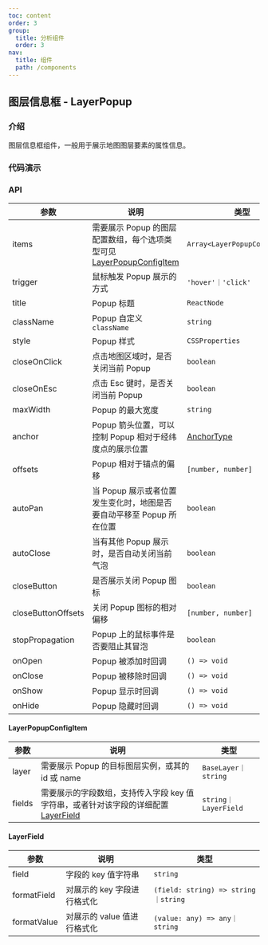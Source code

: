 ```yaml
---
toc: content
order: 3
group:
  title: 分析组件
  order: 3
nav:
  title: 组件
  path: /components
---
```


## 图层信息框 - LayerPopup

### 介绍

图层信息框组件，一般用于展示地图图层要素的属性信息。

### 代码演示

<code src="./demos/default.tsx" compact defaultShowCode></code>

### API

| 参数 | 说明 | 类型 | 默认值 |
| --- | --- | --- | --- |
| items | 需要展示 Popup 的图层配置数组，每个选项类型可见 [LayerPopupConfigItem](#LayerPopupConfigItem) | `Array<LayerPopupConfigItem>` | `[]` |
| trigger | 鼠标触发 Popup 展示的方式 | `'hover'｜'click'` | `'hover'` |
| title | Popup 标题 | `ReactNode` | - |
| className | Popup 自定义 `className` | `string` | - |
| style | Popup 样式 | `CSSProperties` | - |
| closeOnClick | 点击地图区域时，是否关闭当前 Popup | `boolean` | `true` |
| closeOnEsc | 点击 Esc 键时，是否关闭当前 Popup | `boolean` | `false` |
| maxWidth | Popup 的最大宽度 | `string` | `'240px'` |
| anchor | Popup 箭头位置，可以控制 Popup 相对于经纬度点的展示位置 | [AnchorType](#anchortype) | `'bottom'` |
| offsets | Popup 相对于锚点的偏移 | `[number, number]` | `[0, 0]` |
| autoPan | 当 Popup 展示或者位置发生变化时，地图是否要自动平移至 Popup 所在位置 | `boolean` | `false` |
| autoClose | 当有其他 Popup 展示时，是否自动关闭当前气泡 | `boolean` | `true` |
| closeButton | 是否展示关闭 Popup 图标 | `boolean` | `true` |
| closeButtonOffsets | 关闭 Popup 图标的相对偏移 | `[number, number]` | - |
| stopPropagation | Popup 上的鼠标事件是否要阻止其冒泡 | `boolean` | `true` |
| onOpen | Popup 被添加时回调 | `() => void` | - |
| onClose | Popup 被移除时回调 | `() => void` | - |
| onShow | Popup 显示时回调 | `() => void` | - |
| onHide | Popup 隐藏时回调 | `() => void` | - |

#### LayerPopupConfigItem

| 参数 | 说明 | 类型 |
| --- | --- | --- |
| layer | 需要展示 Popup 的目标图层实例，或其的 id 或 name | `BaseLayer｜string` |
| fields | 需要展示的字段数组，支持传入字段 key 值字符串，或者针对该字段的详细配置 [LayerField](#LayerField) | `string｜LayerField` |

#### LayerField

| 参数        | 说明                        | 类型                                |
| ----------- | --------------------------- | ----------------------------------- |
| field       | 字段的 key 值字符串         | `string`                            |
| formatField | 对展示的 key 字段进行格式化 | `(field: string) => string｜string` |
| formatValue | 对展示的 value 值进行格式化 | `(value: any) => any｜string`       |
